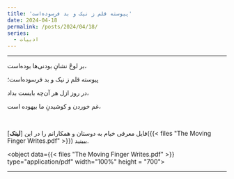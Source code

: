 ```yaml
---
title: 'پیوسته قلم ز نیک و بد فرسوده‌است'
date: 2024-04-18
permalink: /posts/2024/04/18/
series:
  - ادبیات
---
```


---

بر لوحْ نشانِ بودنی‌ها بوده‌است،

پیوسته قلم ز نیک و بد فرسوده‌است؛

در روز ازل هر آن‌چه بایست بداد،

غم خوردن و کوشیدنِ ما بیهوده است،

</br>

فایل معرفی خیام به دوستان و همکارانم را در این [**لینک**]({{< files "The Moving Finger Writes.pdf" >}})
 ببینید.

<object data={{< files "The Moving Finger Writes.pdf" >}} type="application/pdf" width="100%" height = "700"> 
</object>

---
